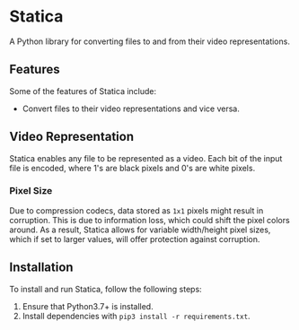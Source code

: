 # Statica

A Python library for converting files to and from their
video representations.

## Features
Some of the features of Statica include:
- Convert files to their video representations and vice versa.

## Video Representation

Statica enables any file to be represented as a video. Each bit
of the input file is encoded, where 1's are black pixels and 0's
are white pixels.

### Pixel Size

Due to compression codecs, data stored as `1x1` pixels might result in
corruption. This is due to information loss, which could shift the pixel
colors around. As a result, Statica allows for variable width/height
pixel sizes, which if set to larger values, will offer protection against
corruption. 

## Installation

To install and run Statica, follow the following steps:
1. Ensure that Python3.7+ is installed.
2. Install dependencies with `pip3 install -r requirements.txt`.
